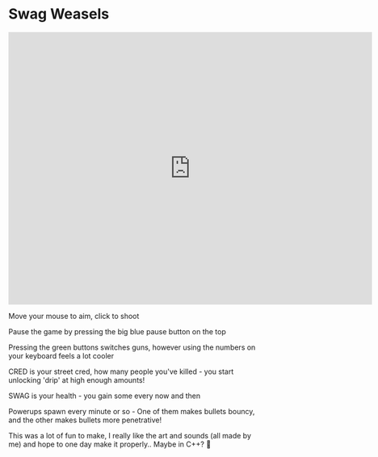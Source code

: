 # Swag Weasels

<iframe src="http://jumbledfox.github.io/pages/swag-weaselz/packaged" allowtransparency="true" width="720" height="540" frameborder="0" scrolling="no" allowfullscreen></iframe>

Move your mouse to aim, click to shoot

Pause the game by pressing the big blue pause button on the top

Pressing the green buttons switches guns, however using the numbers on your keyboard feels a lot cooler

CRED is your street cred, how many people you've killed - you start unlocking 'drip' at high enough amounts!

SWAG is your health - you gain some every now and then

Powerups spawn every minute or so - One of them makes bullets bouncy, and the other makes bullets more penetrative!

This was a lot of fun to make, I really like the art and sounds (all made by me) and hope to one day make it properly.. Maybe in C++? 🤔